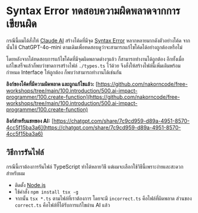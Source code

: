 # Syntax Error ทดสอบความผิดพลาดจากการเขียนผิด

กรณีนี้ผมได้สั่งให้ [Claude AI](https://claude.ai/) สร้างโค้ดที่มีจุด [Syntax Error](https://en.wikipedia.org/wiki/Syntax_error) หลากหลายมากดังตัวอย่างโค้ด จากนั้นใช้ ChatGPT-4o-mini ตามเดิมเพื่อทดสอบดูว่าจะสามารถแก้ไขโค้ดได้อย่างถูกต้องหรือไม่

โดยหลังจากได้ทดสอบการแก้ไขโค้ดที่มีจุดผิดพลาดต่างๆแล้ว ก็สามารถทำงานได้ถูกต้อง อีกทั้งเมื่อแก้ไขเสร็จแล้วก็พบว่าขาดการสร้างไฟล์ `./types.ts` ไว้ด้วย จึงสั่งให้สร้างไฟล์นี้เพิ่มเติมพร้อมกำหนด Interface ให้ถูกต้อง ก็พบว่าสามารถทำงานได้เช่นกัน

**ลิงก์ของโค้ดที่มีความผิดพลาด และถูกแก้ไขแล้ว:** [https://github.com/nakorncode/free-workshops/tree/main/100.introduction/500.ai-impact-programmer/100.create-function](https://github.com/nakorncode/free-workshops/tree/main/100.introduction/500.ai-impact-programmer/100.create-function)

**ลิงก์สำหรับแชทของ AI:** [https://chatgpt.com/share/7c9cd959-d89a-4951-8570-4cc5f15ba3a6](https://chatgpt.com/share/7c9cd959-d89a-4951-8570-4cc5f15ba3a6)

## วิธีการรันไฟล์

กรณีนี้เราต้องการรันไฟล์ TypeScript ทำได้หลายวิธี แต่ผมจะเลือกใช้วิธีนี้เพราะง่ายและสะดวกสำหรับผม

- ติดตั้ง [Node.js](https://nodejs.org/en)
- ใช้คำสั่ง `npm install tsx -g`
- จากนั้น `tsx *.ts` ตามไฟล์ที่เราต้องการ โดยจะมี `incorrect.ts` คือไฟล์ที่ผิดพลาด ส่วนของ `correct.ts` คือไฟล์ที่ได้รับการแก้ไขผ่าน AI แล้ว
